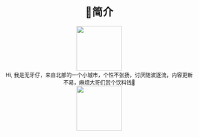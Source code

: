 <center>
<h1>🤡简介</h1>
<center>
<center><img src="https://si.geilicdn.com/pcitem1365208753-0fd90000018a9375254a0a231418_1080_1080.jpg" width="120px"></center>
<center>
Hi, 我是无牙仔，来自北部的一个小城市，个性不张扬，讨厌随波逐流，内容更新不易，麻烦大哥们赏个饮料钱🧃
<center><img src="https://si.geilicdn.com/pcitem1365208753-671e0000018a9c60a4c60a20e2c5_900_608.jpg" width="120px"></center>
